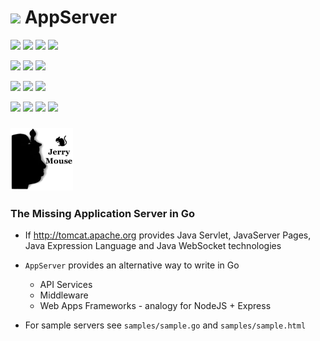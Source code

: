 # ![](https://fonts.gstatic.com/s/i/materialicons/bookmarks/v4/24px.svg) AppServer
[![](https://img.shields.io/github/v/release/codemodify/systemkit-appserver?style=flat-square)](https://github.com/codemodify/systemkit-appserver/releases/latest)
![](https://img.shields.io/github/languages/code-size/codemodify/systemkit-appserver?style=flat-square)
![](https://img.shields.io/github/last-commit/codemodify/systemkit-appserver?style=flat-square)
[![](https://img.shields.io/badge/license-0--license-brightgreen?style=flat-square)](https://github.com/codemodify/TheFreeLicense)

![](https://img.shields.io/github/workflow/status/codemodify/systemkit-appserver/qa?style=flat-square)
![](https://img.shields.io/github/issues/codemodify/systemkit-appserver?style=flat-square)
[![](https://goreportcard.com/badge/github.com/codemodify/systemkit-appserver?style=flat-square)](https://goreportcard.com/report/github.com/codemodify/systemkit-appserver)

[![](https://img.shields.io/badge/godoc-reference-brightgreen?style=flat-square)](https://godoc.org/github.com/codemodify/systemkit-appserver)
![](https://img.shields.io/badge/PRs-welcome-brightgreen.svg?style=flat-square)
![](https://img.shields.io/gitter/room/codemodify/systemkit-appserver?style=flat-square)

![](https://img.shields.io/github/contributors/codemodify/systemkit-appserver?style=flat-square)
![](https://img.shields.io/github/stars/codemodify/systemkit-appserver?style=flat-square)
![](https://img.shields.io/github/watchers/codemodify/systemkit-appserver?style=flat-square)
![](https://img.shields.io/github/forks/codemodify/systemkit-appserver?style=flat-square)

### ![](https://github.com/codemodify/systemkit-appserver/raw/master/logo.png)

### The Missing Application Server in Go

- If http://tomcat.apache.org provides Java Servlet, JavaServer Pages, Java Expression Language and Java WebSocket technologies
- `AppServer` provides an alternative way to write in Go
    - API Services
    - Middleware
    - Web Apps Frameworks - analogy for NodeJS + Express

- For sample servers see `samples/sample.go` and `samples/sample.html`
